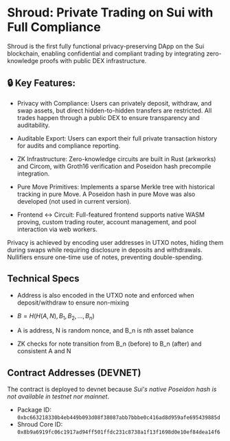 # Shroud: Private Trading on Sui with Full Compliance

Shroud is the first fully functional privacy-preserving DApp on the Sui blockchain, enabling confidential and compliant trading by integrating zero-knowledge proofs with public DEX infrastructure.

## 🔒 Key Features:

- Privacy with Compliance: Users can privately deposit, withdraw, and swap assets, but direct hidden-to-hidden transfers are restricted. All trades happen through a public DEX to ensure transparency and auditability.

- Auditable Export: Users can export their full private transaction history for audits and compliance reporting.

- ZK Infrastructure: Zero-knowledge circuits are built in Rust (arkworks) and Circom, with Groth16 verification and Poseidon hash precompile integration.

- Pure Move Primitives: Implements a sparse Merkle tree with historical tracking in pure Move. A Poseidon hash in pure Move was also developed (not used in current version).

- Frontend ↔ Circuit: Full-featured frontend supports native WASM proving, custom trading router, account management, and pool interaction via web workers.

Privacy is achieved by encoding user addresses in UTXO notes, hiding them during swaps while requiring disclosure in deposits and withdrawals. Nullifiers ensure one-time use of notes, preventing double-spending.

## Technical Specs

- Address is also encoded in the UTXO note and enforced when deposit/withdraw to ensure non-mixing

- $B=H(H(A,N),B_1,B_2,...,B_n)$

- A is address, N is random nonce, and B_n is nth asset balance

- ZK checks for note transition from B_n (before) to B_n (after) and consistent A and N

## Contract Addresses (DEVNET)

The contract is deployed to devnet because _Sui's native Poseidon hash is not available in testnet nor mainnet_.

- Package ID: `0xbc663218330b4eb449b093d08f38087abb7bbbe0c416ad8d959afe695439885d`
- Shroud Core ID: `0x8b9a6919fc06c1917ad94ff501ffdc231c8738a1f13f1698d0e10ef84dea14f6`
